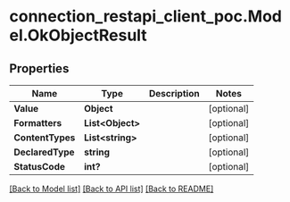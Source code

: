 # connection_restapi_client_poc.Model.OkObjectResult

## Properties

Name | Type | Description | Notes
------------ | ------------- | ------------- | -------------
**Value** | **Object** |  | [optional] 
**Formatters** | **List&lt;Object&gt;** |  | [optional] 
**ContentTypes** | **List&lt;string&gt;** |  | [optional] 
**DeclaredType** | **string** |  | [optional] 
**StatusCode** | **int?** |  | [optional] 

[[Back to Model list]](../README.md#documentation-for-models) [[Back to API list]](../README.md#documentation-for-api-endpoints) [[Back to README]](../README.md)

